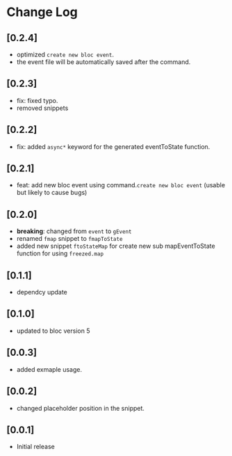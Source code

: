 # Change Log

## [0.2.4]

- optimized `create new bloc event`.
- the event file will be automatically saved after the command.

## [0.2.3]

- fix: fixed typo.
- removed snippets

## [0.2.2]

- fix: added `async*` keyword for the generated eventToState function.

## [0.2.1]

- feat: add new bloc event using command.`create new bloc event` (usable but likely to cause bugs)

## [0.2.0]

- **breaking**: changed from `event` to `gEvent`
- renamed `fmap` snippet to `fmapToState`
- added new snippet `ftoStateMap` for create new sub mapEventToState function for using `freezed.map`

## [0.1.1]

- dependcy update

## [0.1.0]

- updated to bloc version 5

## [0.0.3]

- added exmaple usage.

## [0.0.2]

- changed placeholder position in the snippet.

## [0.0.1]

- Initial release
